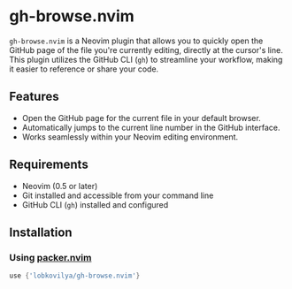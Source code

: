 # gh-browse.nvim

`gh-browse.nvim` is a Neovim plugin that allows you to quickly open the GitHub page of the file you're currently
editing, directly at the cursor's line. This plugin utilizes the GitHub CLI (`gh`) to streamline your workflow,
making it easier to reference or share your code.

## Features

- Open the GitHub page for the current file in your default browser.
- Automatically jumps to the current line number in the GitHub interface.
- Works seamlessly within your Neovim editing environment.

## Requirements

- Neovim (0.5 or later)
- Git installed and accessible from your command line
- GitHub CLI (`gh`) installed and configured

## Installation

### Using [packer.nvim](https://github.com/wbthomason/packer.nvim)

```lua
use {'lobkovilya/gh-browse.nvim'}
```

